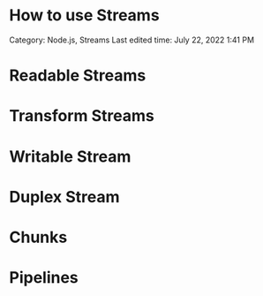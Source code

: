 # How to use Streams

Category: Node.js, Streams
Last edited time: July 22, 2022 1:41 PM

# Readable Streams

# Transform Streams

# Writable Stream

# Duplex Stream

# Chunks

# Pipelines